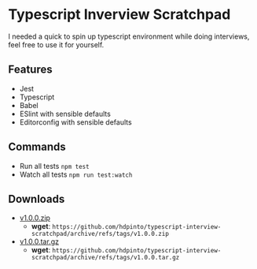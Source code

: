 # Typescript Inverview Scratchpad

I needed a quick to spin up typescript environment while doing interviews, feel free to use it for yourself.

## Features

- Jest
- Typescript
- Babel
- ESlint with sensible defaults
- Editorconfig with sensible defaults

## Commands

- Run all tests `npm test`
- Watch all tests `npm run test:watch`

## Downloads

- [v1.0.0.zip](https://github.com/hdpinto/typescript-interview-scratchpad/archive/refs/tags/v1.0.0.zip)
  - **wget**: `https://github.com/hdpinto/typescript-interview-scratchpad/archive/refs/tags/v1.0.0.zip`
- [v1.0.0.tar.gz](https://github.com/hdpinto/typescript-interview-scratchpad/archive/refs/tags/v1.0.0.tar.gz)
  - **wget**: `https://github.com/hdpinto/typescript-interview-scratchpad/archive/refs/tags/v1.0.0.tar.gz`